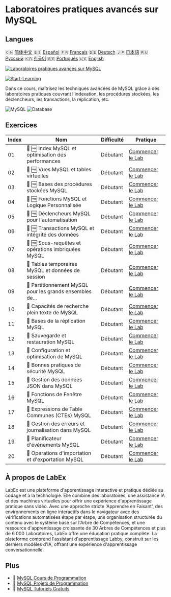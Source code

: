 # Laboratoires pratiques avancés sur MySQL

## Langues

🇨🇳 [简体中文](README_zh.md) 🇪🇸 [Español](README_es.md) 🇫🇷 [Français](README_fr.md) 🇩🇪 [Deutsch](README_de.md) 🇯🇵 [日本語](README_ja.md) 🇷🇺 [Русский](README_ru.md) 🇰🇷 [한국어](README_ko.md) 🇧🇷 [Português](README_pt.md) 🇺🇸 [English](README.md) 

[![Laboratoires pratiques avancés sur MySQL](https://cover-creator.labex.io/advanced-mysql-practical-labs.png?lang=fr)](https://labex.io/fr/courses/advanced-mysql-practical-labs)

[![Start-Learning](https://img.shields.io/badge/Start-Learning-whitesmoke?style=for-the-badge)](https://labex.io/fr/courses/advanced-mysql-practical-labs)

Dans ce cours, maîtrisez les techniques avancées de MySQL grâce à des laboratoires pratiques couvrant l'indexation, les procédures stockées, les déclencheurs, les transactions, la réplication, etc.

![MySQL](https://img.shields.io/badge/MySQL-whitesmoke?style=for-the-badge&logo=mysql)
![Database](https://img.shields.io/badge/Database-whitesmoke?style=for-the-badge&logo=database)


## Exercices

|   Index | Nom                                                       | Difficulté   | Pratique                                                                                                                             |
|---------|-----------------------------------------------------------|--------------|--------------------------------------------------------------------------------------------------------------------------------------|
|      01 | 📖 🆓 Index MySQL et optimisation des performances        | Débutant     | <a target='_blank' href='https://labex.io/fr/tutorials/mysql-mysql-indexes-and-performance-optimization-550910'>Commencer le Lab</a> |
|      02 | 📖 🆓 Vues MySQL et tables virtuelles                     | Débutant     | <a target='_blank' href='https://labex.io/fr/tutorials/mysql-mysql-views-and-virtual-tables-550920'>Commencer le Lab</a>             |
|      03 | 📖 🆓 Bases des procédures stockées MySQL                 | Débutant     | <a target='_blank' href='https://labex.io/fr/tutorials/mysql-mysql-stored-procedures-basics-550915'>Commencer le Lab</a>             |
|      04 | 📖 🆓 Fonctions MySQL et Logique Personnalisée            | Débutant     | <a target='_blank' href='https://labex.io/fr/tutorials/mysql-mysql-functions-and-custom-logic-550908'>Commencer le Lab</a>           |
|      05 | 📖 🆓 Déclencheurs MySQL pour l'automatisation            | Débutant     | <a target='_blank' href='https://labex.io/fr/tutorials/mysql-mysql-triggers-for-automation-550919'>Commencer le Lab</a>              |
|      06 | 📖 🆓 Transactions MySQL et intégrité des données         | Débutant     | <a target='_blank' href='https://labex.io/fr/tutorials/mysql-mysql-transactions-and-data-integrity-550918'>Commencer le Lab</a>      |
|      07 | 📖 🆓 Sous-requêtes et opérations imbriquées MySQL        | Débutant     | <a target='_blank' href='https://labex.io/fr/tutorials/mysql-mysql-subqueries-and-nested-operations-550916'>Commencer le Lab</a>     |
|      08 | 📖  Tables temporaires MySQL et données de session        | Débutant     | <a target='_blank' href='https://labex.io/fr/tutorials/mysql-mysql-temporary-tables-and-session-data-550917'>Commencer le Lab</a>    |
|      09 | 📖  Partitionnement MySQL pour les grands ensembles de... | Débutant     | <a target='_blank' href='https://labex.io/fr/tutorials/mysql-mysql-partitioning-for-large-datasets-550912'>Commencer le Lab</a>      |
|      10 | 📖  Capacités de recherche plein texte de MySQL           | Débutant     | <a target='_blank' href='https://labex.io/fr/tutorials/mysql-mysql-full-text-search-capabilities-550907'>Commencer le Lab</a>        |
|      11 | 📖  Bases de la réplication MySQL                         | Débutant     | <a target='_blank' href='https://labex.io/fr/tutorials/mysql-mysql-replication-basics-550913'>Commencer le Lab</a>                   |
|      12 | 📖  Sauvegarde et restauration MySQL                      | Débutant     | <a target='_blank' href='https://labex.io/fr/tutorials/mysql-mysql-backup-and-recovery-550902'>Commencer le Lab</a>                  |
|      13 | 📖  Configuration et optimisation de MySQL                | Débutant     | <a target='_blank' href='https://labex.io/fr/tutorials/mysql-mysql-configuration-and-tuning-550904'>Commencer le Lab</a>             |
|      14 | 📖  Bonnes pratiques de sécurité MySQL                    | Débutant     | <a target='_blank' href='https://labex.io/fr/tutorials/mysql-mysql-security-best-practices-550914'>Commencer le Lab</a>              |
|      15 | 📖  Gestion des données JSON dans MySQL                   | Débutant     | <a target='_blank' href='https://labex.io/fr/tutorials/mysql-mysql-json-data-handling-550911'>Commencer le Lab</a>                   |
|      16 | 📖  Fonctions de Fenêtre MySQL                            | Débutant     | <a target='_blank' href='https://labex.io/fr/tutorials/mysql-mysql-window-functions-550921'>Commencer le Lab</a>                     |
|      17 | 📖  Expressions de Table Communes (CTEs) MySQL            | Débutant     | <a target='_blank' href='https://labex.io/fr/tutorials/mysql-mysql-common-table-expressions-ctes-550903'>Commencer le Lab</a>        |
|      18 | 📖  Gestion des erreurs et journalisation dans MySQL      | Débutant     | <a target='_blank' href='https://labex.io/fr/tutorials/mysql-mysql-error-handling-and-logging-550905'>Commencer le Lab</a>           |
|      19 | 📖  Planificateur d'événements MySQL                      | Débutant     | <a target='_blank' href='https://labex.io/fr/tutorials/mysql-mysql-event-scheduler-550906'>Commencer le Lab</a>                      |
|      20 | 📖  Opérations d'importation et d'exportation MySQL       | Débutant     | <a target='_blank' href='https://labex.io/fr/tutorials/mysql-mysql-import-and-export-operations-550909'>Commencer le Lab</a>         |

## À propos de LabEx

LabEx est une plateforme d'apprentissage interactive et pratique dédiée au codage et à la technologie. Elle combine des laboratoires, une assistance IA et des machines virtuelles pour offrir une expérience d'apprentissage pratique sans vidéo. Avec une approche stricte 'Apprendre en Faisant', des environnements en ligne interactifs dans le navigateur avec des vérifications automatisées étape par étape, une organisation structurée du contenu avec le système basé sur l'Arbre de Compétences, et une ressource d'apprentissage croissante de 30 Arbres de Compétences et plus de 6 000 Laboratoires, LabEx offre une éducation pratique complète. La plateforme comprend l'assistant d'apprentissage Labby, construit sur les derniers modèles d'IA, offrant une expérience d'apprentissage conversationnelle.

## Plus

- 🔗 [MySQL Cours de Programmation](https://github.com/labex-labs/awesome-programming-courses)
- 🔗 [MySQL Projets de Programmation](https://github.com/labex-labs/awesome-programming-projects)
- 🔗 [MySQL Tutoriels Gratuits](https://github.com/labex-labs/mysql-free-tutorials)

